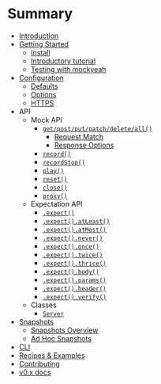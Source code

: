 # Summary

- [Introduction](README.md)
- [Getting Started](Getting-Started.md)
  - [Install](Getting-Started.md#install)
  - [Introductory tutorial](Getting-Started.md#introductory-tutorial)
  - [Testing with mockyeah](Getting-Started.md#testing-with-mockyeah)
- [Configuration](Configuration.md)
  - [Defaults](Configuration.md#default-configuration)
  - [Options](Configuration.md#options)
  - [HTTPS](Configuration.md#https)
- API
  - Mock API
    - [`get/post/put/patch/delete/all()`](API/Mock-API.md)
      - [Request Match](API/Mock-API.md#match)
      - [Response Options](API/Mock-API.md#options)
    - [`record()`](API/record.md)
    - [`recordStop()`](API/recordStop.md)
    - [`play()`](API/play.md)
    - [`reset()`](API/reset.md)
    - [`close()`](API/close.md)
    - [`proxy()`](API/proxy.md)
  - Expectation API
    - [`.expect()`](API/Expectation-API.md#expect)
    - [`.expect().atLeast()`](API/Expectation-API.md#atLeast)
    - [`.expect().atMost()`](API/Expectation-API.md#atMost)
    - [`.expect().never()`](API/Expectation-API.md#never)
    - [`.expect().once()`](API/Expectation-API.md#once)
    - [`.expect().twice()`](API/Expectation-API.md#twice)
    - [`.expect().thrice()`](API/Expectation-API.md#thrice)
    - [`.expect().body()`](API/Expectation-API.md#body)
    - [`.expect().params()`](API/Expectation-API.md#params)
    - [`.expect().header()`](API/Expectation-API.md#header)
    - [`.expect().verify()`](API/Expectation-API.md#verify)
  - Classes
    - [`Server`](API/Server.md)
- [Snapshots](Snapshots/Overview.md)
  - [Snapshots Overview](Snapshots/Overview.md#snapshots-overview)
  - [Ad Hoc Snapshots](Snapshots/Overview.md#ad-hoc-snapshots)
- [CLI](CLI/CLI.md)
- [Recipes & Examples](https://github.com/mockyeah/mockyeah/tree/master/examples)
- [Contributing](Contributing.md)
- [v0.x docs](https://mockyeah.js.org/archive/0.16/index.html)
